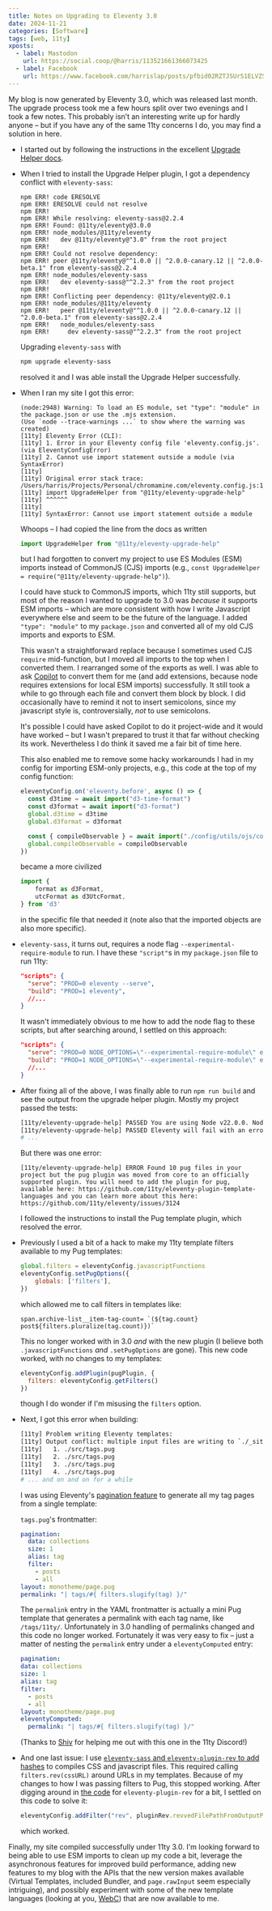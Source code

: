 ```yaml
---
title: Notes on Upgrading to Eleventy 3.0
date: 2024-11-21
categories: [Software]
tags: [web, 11ty]
xposts:
  - label: Mastodon
    url: https://social.coop/@harris/113521661366073425
  - label: Facebook
    url: https://www.facebook.com/harrislap/posts/pfbid02RZTJSUrS1ELVZSnZoy8RCdTFd98kxZXg72CVBEF1ET61G8zyboPpHAFH1APRtYp6l
---
```


My blog is now generated by Eleventy 3.0, which was released last month. The upgrade process took me a few hours split over two evenings and I took a few notes. This probably isn’t an interesting write up for hardly anyone – but if you have any of the same 11ty concerns I do, you may find a solution in here.

* I started out by following the instructions in the excellent [Upgrade Helper docs][].

  [Upgrade Helper docs]: https://www.11ty.dev/docs/plugins/upgrade-help/

* When I tried to install the Upgrade Helper plugin, I got a dependency conflict with `eleventy-sass`:

  ```
  npm ERR! code ERESOLVE
  npm ERR! ERESOLVE could not resolve
  npm ERR!
  npm ERR! While resolving: eleventy-sass@2.2.4
  npm ERR! Found: @11ty/eleventy@3.0.0
  npm ERR! node_modules/@11ty/eleventy
  npm ERR!   dev @11ty/eleventy@"3.0" from the root project
  npm ERR!
  npm ERR! Could not resolve dependency:
  npm ERR! peer @11ty/eleventy@"^1.0.0 || ^2.0.0-canary.12 || ^2.0.0-beta.1" from eleventy-sass@2.2.4
  npm ERR! node_modules/eleventy-sass
  npm ERR!   dev eleventy-sass@"^2.2.3" from the root project
  npm ERR!
  npm ERR! Conflicting peer dependency: @11ty/eleventy@2.0.1
  npm ERR! node_modules/@11ty/eleventy
  npm ERR!   peer @11ty/eleventy@"^1.0.0 || ^2.0.0-canary.12 || ^2.0.0-beta.1" from eleventy-sass@2.2.4
  npm ERR!   node_modules/eleventy-sass
  npm ERR!     dev eleventy-sass@"^2.2.3" from the root project
  ```

  Upgrading `eleventy-sass` with
  
  ```sh
  npm upgrade eleventy-sass
  ```

  resolved it and I was able install the Upgrade Helper successfully.

* When I ran my site I got this error:

  ```
  (node:2948) Warning: To load an ES module, set "type": "module" in the package.json or use the .mjs extension.
  (Use `node --trace-warnings ...` to show where the warning was created)
  [11ty] Eleventy Error (CLI):
  [11ty] 1. Error in your Eleventy config file 'eleventy.config.js'. (via EleventyConfigError)
  [11ty] 2. Cannot use import statement outside a module (via SyntaxError)
  [11ty]
  [11ty] Original error stack trace: /Users/harris/Projects/Personal/chromamine.com/eleventy.config.js:1
  [11ty] import UpgradeHelper from "@11ty/eleventy-upgrade-help"
  [11ty] ^^^^^^
  [11ty]
  [11ty] SyntaxError: Cannot use import statement outside a module
  ```

  Whoops – I had copied the line from the docs as written
  
  ```js
  import UpgradeHelper from "@11ty/eleventy-upgrade-help"
  ```
  
  but I had forgotten to convert my project to use ES Modules (ESM) imports instead of CommonJS (CJS) imports (e.g., `const UpgradeHelper = require("@11ty/eleventy-upgrade-help")`).

  I could have stuck to CommonJS imports, which 11ty still supports, but most of the reason I wanted to upgrade to 3.0 was _because_ it supports ESM imports – which are more consistent with how I write Javascript everywhere else and seem to be the future of the language. I added `"type": "module"` to my `package.json` and converted all of my old CJS imports and exports to ESM.

  This wasn't a straightforward replace because I sometimes used CJS `require` mid-function, but I moved all imports to the top when I converted them. I rearranged some of the exports as well. I was able to ask [Copilot][] to convert them for me (and add extensions, because node requires extensions for local ESM imports) successfully. It still took a while to go through each file and convert them block by block. I did occasionally have to remind it not to insert semicolons, since my javascript style is, controversially, *not* to use semicolons.
  
  It's possible I could have asked Copilot to do it project-wide and it would have worked – but I wasn't prepared to trust it that far without checking its work. Nevertheless I do think it saved me a fair bit of time here.

  [Copilot]: https://github.com/features/copilot

  This also enabled me to remove some hacky workarounds I had in my config for importing ESM-only projects, e.g., this code at the top of my config function:

  ```js
  eleventyConfig.on('eleventy.before', async () => {
    const d3time = await import("d3-time-format")
    const d3format = await import("d3-format")
    global.d3time = d3time
    global.d3format = d3format

    const { compileObservable } = await import("./config/utils/ojs/compile.mjs")
    global.compileObservable = compileObservable
  })
  ```
  
  became a more civilized

  ```js
  import {
      format as d3Format,
      utcFormat as d3UtcFormat,
  } from 'd3'
  ```

  in the specific file that needed it (note also that the imported objects are also more specific).

* `eleventy-sass`, it turns out, requires a node flag `--experimental-require-module` to run. I have these `"script"`s in my `package.json` file to run 11ty:

  ```json
  "scripts": {
    "serve": "PROD=0 eleventy --serve",
    "build": "PROD=1 eleventy",
    //...
  }
  ```

  It wasn't immediately obvious to me how to add the node flag to these scripts, but after searching around, I settled on this approach:

  ```json
  "scripts": {
    "serve": "PROD=0 NODE_OPTIONS=\"--experimental-require-module\" eleventy --serve",
    "build": "PROD=1 NODE_OPTIONS=\"--experimental-require-module\" eleventy",
    //...
  }
  ```

* After fixing all of the above, I was finally able to run `npm run build` and see the output from the upgrade helper plugin. Mostly my project passed the tests:

  ```sh
  [11ty/eleventy-upgrade-help] PASSED You are using Node v22.0.0. Node 18 or newer is required.
  [11ty/eleventy-upgrade-help] PASSED Eleventy will fail with an error when you point `--config` to a configuration file that does not exist. You are not using `--config`—so don’t worry about it! Read more: https://github.com/11ty/eleventy/issues/3373
  # ...
  ```

  But there was one error:

  ```
  [11ty/eleventy-upgrade-help] ERROR Found 10 pug files in your project but the pug plugin was moved from core to an officially supported plugin. You will need to add the plugin for pug, available here: https://github.com/11ty/eleventy-plugin-template-languages and you can learn more about this here: https://github.com/11ty/eleventy/issues/3124
  ```

  I followed the instructions to install the Pug template plugin, which resolved the error.

* Previously I used a bit of a hack to make my 11ty template filters available to my Pug templates:

  ```js
  global.filters = eleventyConfig.javascriptFunctions
  eleventyConfig.setPugOptions({
      globals: ['filters'],
  })
  ```
  
  which allowed me to call filters in templates like:

  ```pug
  span.archive-list__item-tag-count= `(${tag.count} post${filters.pluralize(tag.count)})`
  ```

  This no longer worked with in 3.0 *and* with the new plugin (I believe both `.javascriptFunctions` *and* `.setPugOptions` are gone). This new code worked, with no changes to my templates:

  ```js
  eleventyConfig.addPlugin(pugPlugin, {
    filters: eleventyConfig.getFilters()
  })
  ```

  though I do wonder if I'm misusing the `filters` option.

* Next, I got this error when building:

  ```sh
  [11ty] Problem writing Eleventy templates:
  [11ty] Output conflict: multiple input files are writing to `./_site/| tags/#{ filters.slugify(tag) }/index.html`. Use distinct `permalink` values to resolve this conflict.
  [11ty]   1. ./src/tags.pug
  [11ty]   2. ./src/tags.pug
  [11ty]   3. ./src/tags.pug
  [11ty]   4. ./src/tags.pug
  # ... and on and on for a while
  ```

  I was using Eleventy's [pagination feature][] to generate all my tag pages from a single template:

  [pagination feature]: https://www.11ty.dev/docs/pagination/

  `tags.pug`'s frontmatter:

  ```yaml
  pagination:
    data: collections
    size: 1
    alias: tag
    filter:
      - posts
      - all
  layout: monotheme/page.pug
  permalink: "| tags/#{ filters.slugify(tag) }/"
  ```

  The `permalink` entry in the YAML frontmatter is actually a mini Pug template that generates a permalink with each tag name, like `/tags/11ty/`. Unfortunately in 3.0 handling of permalinks changed and this code no longer worked. Fortunately it was very easy to fix – just a matter of nesting the `permalink` entry under a `eleventyComputed` entry:

  ```yaml
  pagination:
  data: collections
  size: 1
  alias: tag
  filter:
    - posts
    - all
  layout: monotheme/page.pug
  eleventyComputed:
    permalink: "| tags/#{ filters.slugify(tag) }/"
  ```

  (Thanks to [Shiv][] for helping me out with this one in the 11ty Discord!)

  [Shiv]: https://shivjm.blog/

* And one last issue: I use [`eleventy-sass` and `eleventy-plugin-rev` to add hashes](https://github.com/kentaroi/eleventy-sass?tab=readme-ov-file#rev-property) to compiles CSS and javascript files. This required calling `filters.rev(cssURL)` around URLs in my templates. Because of my changes to how I was passing filters to Pug, this stopped working. After digging around in [the code] for `eleventy-plugin-rev` for a bit, I settled on this code to solve it:

  [the code]: https://github.com/kentaroi/eleventy-plugin-rev/blob/main/lib/eleventy-plugin-rev.js#L88

  ```js
  eleventyConfig.addFilter("rev", pluginRev.revvedFilePathFromOutputPath)
  ```

  which worked.

Finally, my site compiled successfully under 11ty 3.0. I'm looking forward to being able to use ESM imports to clean up my code a bit, leverage the asynchronous features for improved build performance, adding new features to my blog with the APIs that the new version makes available (Virtual Templates, included Bundler, and `page.rawInput` seem especially intriguing), and possibly experiment with some of the new template languages (looking at you, [WebC][]) that are now available to me.

[WebC]: https://www.11ty.dev/docs/languages/webc/

